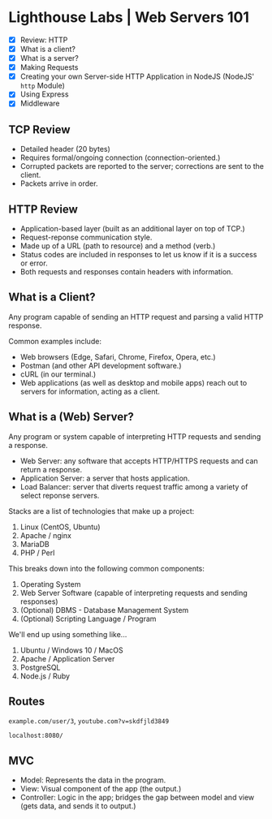 # Lighthouse Labs | Web Servers 101

* [X] Review: HTTP
* [X] What is a client?
* [X] What is a server?
* [X] Making Requests
* [X] Creating your own Server-side HTTP Application in NodeJS (NodeJS' `http` Module)
* [X] Using Express
* [X] Middleware

## TCP Review

* Detailed header (20 bytes)
* Requires formal/ongoing connection (connection-oriented.)
* Corrupted packets are reported to the server; corrections are sent to the client.
* Packets arrive in order.

## HTTP Review

* Application-based layer (built as an additional layer on top of TCP.)
* Request-reponse communication style.
* Made up of a URL (path to resource) and a method (verb.)
* Status codes are included in responses to let us know if it is a success or error.
* Both requests and responses contain headers with information.

## What is a Client?

Any program capable of sending an HTTP request and parsing a valid HTTP response.

Common examples include:

* Web browsers (Edge, Safari, Chrome, Firefox, Opera, etc.)
* Postman (and other API development software.)
* cURL (in our terminal.)
* Web applications (as well as desktop and mobile apps) reach out to servers for information, acting as a client.

## What is a (Web) Server?

Any program or system capable of interpreting HTTP requests and sending a response.

* Web Server: any software that accepts HTTP/HTTPS requests and can return a response.
* Application Server: a server that hosts application.
* Load Balancer: server that diverts request traffic among a variety of select reponse servers.

Stacks are a list of technologies that make up a project:

1. Linux (CentOS, Ubuntu)
2. Apache / nginx
3. MariaDB
4. PHP / Perl

This breaks down into the following common components:

1. Operating System
2. Web Server Software (capable of interpreting requests and sending responses)
3. (Optional) DBMS - Database Management System
4. (Optional) Scripting Language / Program

We'll end up using something like...

1. Ubuntu / Windows 10 / MacOS
2. Apache / Application Server
3. PostgreSQL
4. Node.js / Ruby

## Routes

`example.com/user/3`, `youtube.com?v=skdfjld3849`

`localhost:8080/`

## MVC

* Model: Represents the data in the program.
* View: Visual component of the app (the output.)
* Controller: Logic in the app; bridges the gap between model and view (gets data, and sends it to output.)
